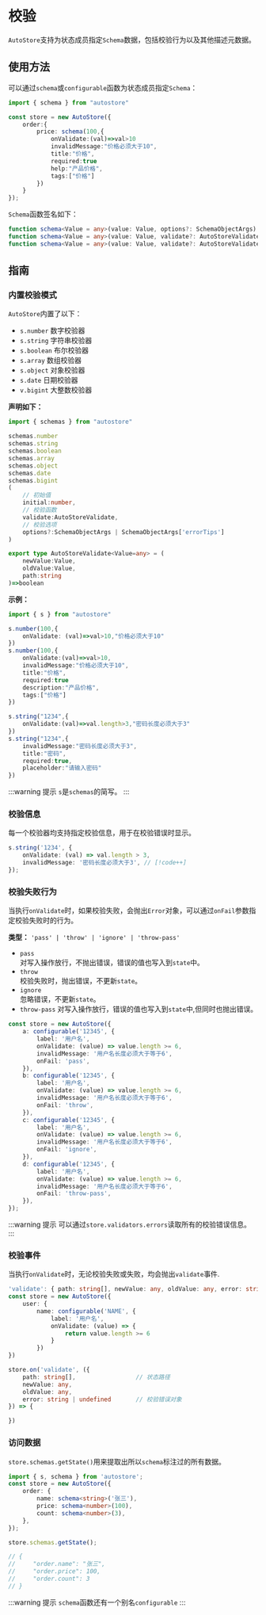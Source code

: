 # 校验

`AutoStore`支持为状态成员指定`Schema`数据，包括校验行为以及其他描述元数据。

## 使用方法

可以通过`schema`或`configurable`函数为状态成员指定`Schema`：

```ts {1,5}
import { schema } from "autostore"

const store = new AutoStore({
    order:{
        price: schema(100,{
            onValidate:(val)=>val>10
            invalidMessage:"价格必须大于10",
            title:"价格",
            required:true
            help:"产品价格",
            tags:["价格"]
        })
    }
});
```

`Schema`函数签名如下：

```ts
function schema<Value = any>(value: Value, options?: SchemaObjectArgs): SchemaObject<Value>;
function schema<Value = any>(value: Value, validate?: AutoStoreValidate<Value>, options?: SchemaObjectArgs): SchemaObject<Value>;
function schema<Value = any>(value: Value, validate?: AutoStoreValidate<Value>, errorTips?: SchemaObjectArgs['errorTips']): SchemaObject<Value>;
```

## 指南

### 内置校验模式

`AutoStore`内置了以下：

-   `s.number` 数字校验器
-   `s.string` 字符串校验器
-   `s.boolean` 布尔校验器
-   `s.array` 数组校验器
-   `s.object` 对象校验器
-   `s.date` 日期校验器
-   `v.bigint` 大整数校验器

**声明如下：**

```ts {1,3-9}
import { schemas } from "autostore"

schemas.number
schemas.string
schemas.boolean
schemas.array
schemas.object
schemas.date
schemas.bigint
(
    // 初始值
    initial:number,
    // 校验函数
    validate:AutoStoreValidate,
    // 校验选项
    options?:SchemaObjectArgs | SchemaObjectArgs['errorTips']
)

export type AutoStoreValidate<Value=any> = (
    newValue:Value,
    oldValue:Value,
    path:string
)=>boolean
```

**示例：**

```ts
import { s } from "autostore"

s.number(100,{
    onValidate: (val)=>val>10,"价格必须大于10"
})
s.number(100,{
    onValidate:(val)=>val>10,
    invalidMessage:"价格必须大于10",
    title:"价格",
    required:true
    description:"产品价格",
    tags:["价格"]
})

s.string("1234",{
    onValidate:(val)=>val.length>3,"密码长度必须大于3"
})
s.string("1234",{
    invalidMessage:"密码长度必须大于3",
    title:"密码",
    required:true,
    placeholder:"请输入密码"
})
```

:::warning 提示
`s`是`schemas`的简写。
:::

### 校验信息

每一个校验器均支持指定校验信息，用于在校验错误时显示。

```ts
s.string('1234', {
    onValidate: (val) => val.length > 3,
    invalidMessage: '密码长度必须大于3', // [!code++]
});
```

### 校验失败行为

当执行`onValidate`时，如果校验失败，会抛出`Error`对象，可以通过`onFail`参数指定校验失败时的行为。

**类型：** `'pass' | 'throw' | 'ignore' | 'throw-pass'`

-   `pass`  
    对写入操作放行，不抛出错误，错误的值也写入到`state`中。
-   `throw`  
    校验失败时，抛出错误，不更新`state`。
-   `ignore`  
    忽略错误，不更新`state`。
-   `throw-pass`
    对写入操作放行，错误的值也写入到`state`中,但同时也抛出错误。

```ts {6,12,18,24}
const store = new AutoStore({
    a: configurable('12345', {
        label: '用户名',
        onValidate: (value) => value.length >= 6,
        invalidMessage: '用户名长度必须大于等于6',
        onFail: 'pass',
    }),
    b: configurable('12345', {
        label: '用户名',
        onValidate: (value) => value.length >= 6,
        invalidMessage: '用户名长度必须大于等于6',
        onFail: 'throw',
    }),
    c: configurable('12345', {
        label: '用户名',
        onValidate: (value) => value.length >= 6,
        invalidMessage: '用户名长度必须大于等于6',
        onFail: 'ignore',
    }),
    d: configurable('12345', {
        label: '用户名',
        onValidate: (value) => value.length >= 6,
        invalidMessage: '用户名长度必须大于等于6',
        onFail: 'throw-pass',
    }),
});
```

:::warning 提示
可以通过`store.validators.errors`读取所有的校验错误信息。
:::

### 校验事件

当执行`onValidate`时，无论校验失败或失败，均会抛出`validate`事件.

```ts
'validate': { path: string[], newValue: any, oldValue: any, error: string | undefined }
const store = new AutoStore({
    user: {
        name: configurable('NAME', {
            label: '用户名',
            onValidate: (value) => {
                return value.length >= 6
            }
        })
})

store.on('validate', ({
    path: string[],                 // 状态路径
    newValue: any,
    oldValue: any,
    error: string | undefined       // 校验错误对象
}) => {

})

```

### 访问数据

`store.schemas.getState()`用来提取出所以`schema`标注过的所有数据。

```ts
import { s, schema } from 'autostore';
const store = new AutoStore({
    order: {
        name: schema<string>('张三'),
        price: schema<number>(100),
        count: schema<number>(3),
    },
});

store.schemas.getState();

// {
//     "order.name": "张三",
//     "order.price": 100,
//     "order.count": 3
// }
```

:::warning 提示
`schema`函数还有一个别名`configurable`
:::
